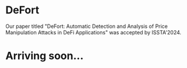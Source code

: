 # DeFort

Our paper titled "DeFort: Automatic Detection and Analysis of Price Manipulation Attacks in DeFi Applications" was accepted by ISSTA'2024.

# Arriving soon...
